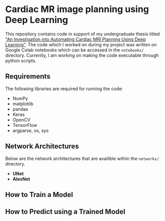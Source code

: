 # Cardiac MR image planning using Deep Learning

This repository contains code in support of my undergraduate thesis titled ["An Investigation into Automating Cardiac MRI Planning Using Deep Learning"](https://drive.google.com/file/d/1HMBELR6imF5oIfT0yk945QHc_9xHYFSR/view?usp=sharing). The code which I worked on during my project was written on Google Colab notebooks which can be accessed in the `notebooks/` directory. Currently, I am working on making the code executable through python scripts. 

## Requirements

The following libraries are required for running the code:

* NumPy
* matplotlib
* pandas
* Keras
* OpenCV
* TensorFlow
* argparse, os, sys

## Network Architectures

Below are the network architectures that are availible within the `networks/` directory.

* **UNet**
* **AlexNet**

## How to Train a Model

## How to Predict using a Trained Model
